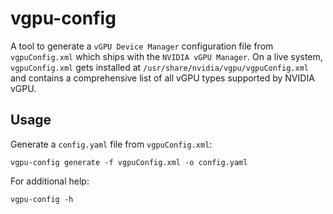 # vgpu-config

A tool to generate a `vGPU Device Manager` configuration file from `vgpuConfig.xml` which ships with the `NVIDIA vGPU Manager`. 
On a live system, `vgpuConfig.xml` gets installed at `/usr/share/nvidia/vgpu/vgpuConfig.xml` and contains a comprehensive list of all vGPU types supported by NVIDIA vGPU.

## Usage

Generate a `config.yaml` file from `vgpuConfig.xml`:

```
vgpu-config generate -f vgpuConfig.xml -o config.yaml
```

For additional help:

```
vgpu-config -h
```
